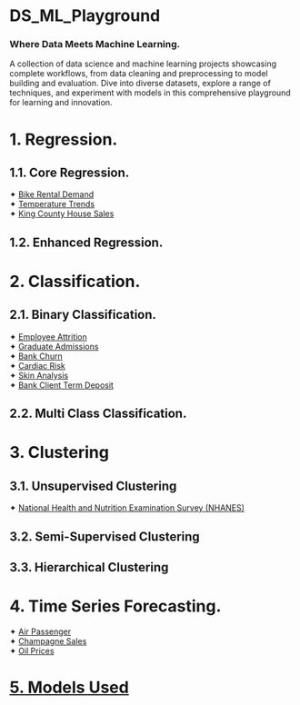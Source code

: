 # DS_ML_Playground
### Where Data Meets Machine Learning.


A collection of data science and machine learning projects showcasing complete workflows, from data cleaning and 
preprocessing to model building and evaluation. Dive into diverse datasets, explore a range of techniques, and 
experiment with models in this comprehensive playground for learning and innovation.

# 1. Regression.
## 1.1. Core Regression.
✦ [Bike Rental Demand](a.%20Overview/Bike%20Rental%20Demand.md) <br>
✦ [Temperature Trends](a.%20Overview/Temperature%20Trends.md) <br>
✦ [King County House Sales](a.%20Overview/King%20County%20House%20Sales.md) <br>

## 1.2. Enhanced Regression.

# 2. Classification.
## 2.1. Binary Classification.
✦ [Employee Attrition](a.%20Overview/Employee%20Attrition.md) <br>
✦ [Graduate Admissions](a.%20Overview/Graduate%20Admissions.md) <br>
✦ [Bank Churn](a.%20Overview/Bank%20Churn.md) <br>
✦ [Cardiac Risk](a.%20Overview/Cardiac%20Risk.md) <br>
✦ [Skin Analysis](a.%20Overview/Skin%20Analysis.md) <br>
✦ [Bank Client Term Deposit](a.%20Overview/Bank%20Client%20Term%20Deposit.md) <br>

## 2.2. Multi Class Classification.

# 3. Clustering
## 3.1. Unsupervised Clustering
✦ [National Health and Nutrition Examination Survey (NHANES)](a.%20Overview/National%20Health%20and%20Nutrition%20Examination%20Survey%20(NHANES).md) <br>

## 3.2. Semi-Supervised Clustering

## 3.3. Hierarchical Clustering

# 4. Time Series Forecasting.
✦ [Air Passenger](a.%20Overview/Air%20Passenger.md) <br>
✦ [Champagne Sales](a.%20Overview/Champagne%20Sales.md) <br>
✦ [Oil Prices](a.%20Overview/Oil%20Prices.md)

# [5. Models Used](Models%20Used.xlsx)